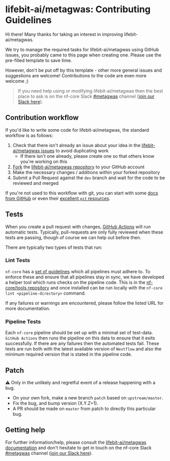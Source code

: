 # lifebit-ai/metagwas: Contributing Guidelines

Hi there!
Many thanks for taking an interest in improving lifebit-ai/metagwas.

We try to manage the required tasks for lifebit-ai/metagwas using GitHub issues, you probably came to this page when creating one.
Please use the pre-filled template to save time.

However, don't be put off by this template - other more general issues and suggestions are welcome!
Contributions to the code are even more welcome ;)

> If you need help using or modifying lifebit-ai/metagwas then the best place to ask is on the nf-core Slack [#metagwas](https://nfcore.slack.com/channels/metagwas) channel ([join our Slack here](https://nf-co.re/join/slack)).

## Contribution workflow

If you'd like to write some code for lifebit-ai/metagwas, the standard workflow is as follows:

1. Check that there isn't already an issue about your idea in the [lifebit-ai/metagwas issues](https://github.com/lifebit-ai/metagwas/issues) to avoid duplicating work
    * If there isn't one already, please create one so that others know you're working on this
2. [Fork](https://help.github.com/en/github/getting-started-with-github/fork-a-repo) the [lifebit-ai/metagwas repository](https://github.com/lifebit-ai/metagwas) to your GitHub account
3. Make the necessary changes / additions within your forked repository
4. Submit a Pull Request against the `dev` branch and wait for the code to be reviewed and merged

If you're not used to this workflow with git, you can start with some [docs from GitHub](https://help.github.com/en/github/collaborating-with-issues-and-pull-requests) or even their [excellent `git` resources](https://try.github.io/).

## Tests

When you create a pull request with changes, [GitHub Actions](https://github.com/features/actions) will run automatic tests.
Typically, pull-requests are only fully reviewed when these tests are passing, though of course we can help out before then.

There are typically two types of tests that run:

### Lint Tests

`nf-core` has a [set of guidelines](https://nf-co.re/developers/guidelines) which all pipelines must adhere to.
To enforce these and ensure that all pipelines stay in sync, we have developed a helper tool which runs checks on the pipeline code. This is in the [nf-core/tools repository](https://github.com/nf-core/tools) and once installed can be run locally with the `nf-core lint <pipeline-directory>` command.

If any failures or warnings are encountered, please follow the listed URL for more documentation.

### Pipeline Tests

Each `nf-core` pipeline should be set up with a minimal set of test-data.
`GitHub Actions` then runs the pipeline on this data to ensure that it exits successfully.
If there are any failures then the automated tests fail.
These tests are run both with the latest available version of `Nextflow` and also the minimum required version that is stated in the pipeline code.

## Patch

:warning: Only in the unlikely and regretful event of a release happening with a bug.

* On your own fork, make a new branch `patch` based on `upstream/master`.
* Fix the bug, and bump version (X.Y.Z+1).
* A PR should be made on `master` from patch to directly this particular bug.

## Getting help

For further information/help, please consult the [lifebit-ai/metagwas documentation](https://nf-co.re/metagwas/docs) and don't hesitate to get in touch on the nf-core Slack [#metagwas](https://nfcore.slack.com/channels/metagwas) channel ([join our Slack here](https://nf-co.re/join/slack)).

